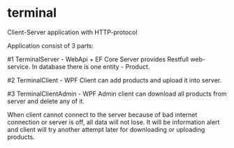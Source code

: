# terminal
Client-Server application with HTTP-protocol

Application consist of 3 parts:

#1 TerminalServer - WebApi + EF Core
    Server provides Restfull web-service. In database there is one entity - Product.

#2 TerminalClient - WPF
    Client can add products and upload it into server.

#3 TerminalClientAdmin - WPF
    Admin client can download all products from server and delete any of it.

When client cannot connect to the server because of bad internet connection or server is off, all data will not lose.
It will be information alert and client will try another attempt later for downloading or uploading products.
